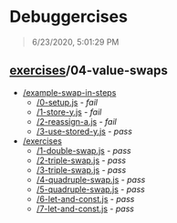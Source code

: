 # Debuggercises 

> 6/23/2020, 5:01:29 PM 

## [exercises](../README.md)/04-value-swaps 

- [/example-swap-in-steps](./example-swap-in-steps/README.md)
  - [/0-setup.js](./example-swap-in-steps/README.md#0-setupjs) - _fail_ 
  - [/1-store-y.js](./example-swap-in-steps/README.md#1-store-yjs) - _fail_ 
  - [/2-reassign-a.js](./example-swap-in-steps/README.md#2-reassign-ajs) - _fail_ 
  - [/3-use-stored-y.js](./example-swap-in-steps/README.md#3-use-stored-yjs) - _pass_ 
- [/exercises](./exercises/README.md)
  - [/1-double-swap.js](./exercises/README.md#1-double-swapjs) - _pass_ 
  - [/2-triple-swap.js](./exercises/README.md#2-triple-swapjs) - _pass_ 
  - [/3-triple-swap.js](./exercises/README.md#3-triple-swapjs) - _pass_ 
  - [/4-quadruple-swap.js](./exercises/README.md#4-quadruple-swapjs) - _pass_ 
  - [/5-quadruple-swap.js](./exercises/README.md#5-quadruple-swapjs) - _pass_ 
  - [/6-let-and-const.js](./exercises/README.md#6-let-and-constjs) - _pass_ 
  - [/7-let-and-const.js](./exercises/README.md#7-let-and-constjs) - _pass_ 
